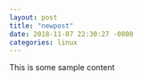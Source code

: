 ```yaml
---
layout: post
title: "newpost"
date: 2018-11-07 22:30:27 -0800
categories: linux
---
```


This is some sample content

